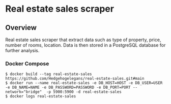 # Real estate sales scraper

## Overview

Real estate sales scraper that extract data such as type of property, price, number of rooms, location. Data is then stored in a PostgreSQL database for further analysis.

### Docker Compose

```console
$ docker build --tag real-estate-sales https://github.com/Hedgehogelegans/real-estate-sales.git#main
$ docker run --name real-estate-sales -e DB_HOST=HOST -e DB_USER=USER -e DB_NAME=NAME -e DB_PASSWORD=PASSWORD -e DB_PORT=PORT --network="bridge"  -p 5900:5900 -d real-estate-sales
$ docker logs real-estate-sales
```
